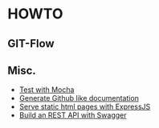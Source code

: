 # HOWTO

## GIT-Flow

## Misc.

- [Test with Mocha](./pages/mocha_tests.md)
- [Generate Github like documentation](./pages/documentation.md)
- [Serve static html pages with ExpressJS](./pages/expressjs_static_server.md)
- [Build an REST API with Swagger](./pages/swagger_rest_api.md)
